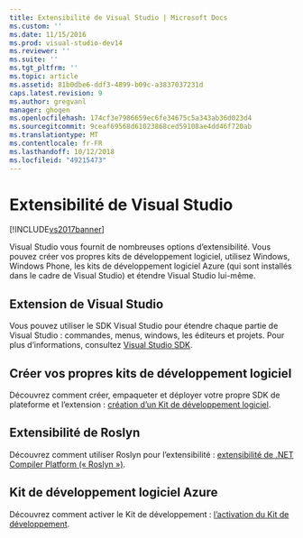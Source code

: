 ```yaml
---
title: Extensibilité de Visual Studio | Microsoft Docs
ms.custom: ''
ms.date: 11/15/2016
ms.prod: visual-studio-dev14
ms.reviewer: ''
ms.suite: ''
ms.tgt_pltfrm: ''
ms.topic: article
ms.assetid: 81b0dbe6-ddf3-4899-b09c-a3837037231d
caps.latest.revision: 9
ms.author: gregvanl
manager: ghogen
ms.openlocfilehash: 174cf3e7986659ec6fe34675c5a343ab36d023d4
ms.sourcegitcommit: 9ceaf69568d61023868ced59108ae4dd46f720ab
ms.translationtype: MT
ms.contentlocale: fr-FR
ms.lasthandoff: 10/12/2018
ms.locfileid: "49215473"
---
```

# <a name="extensibility-in-visual-studio"></a>Extensibilité de Visual Studio
[!INCLUDE[vs2017banner](../includes/vs2017banner.md)]

Visual Studio vous fournit de nombreuses options d’extensibilité. Vous pouvez créer vos propres kits de développement logiciel, utilisez Windows, Windows Phone, les kits de développement logiciel Azure (qui sont installés dans le cadre de Visual Studio) et étendre Visual Studio lui-même.  
  
## <a name="extend-visual-studio"></a>Extension de Visual Studio  
 Vous pouvez utiliser le SDK Visual Studio pour étendre chaque partie de Visual Studio : commandes, menus, windows, les éditeurs et projets. Pour plus d’informations, consultez [Visual Studio SDK](../extensibility/visual-studio-sdk.md).  
  
## <a name="create-your-own-sdks"></a>Créer vos propres kits de développement logiciel  
 Découvrez comment créer, empaqueter et déployer votre propre SDK de plateforme et l’extension : [création d’un Kit de développement logiciel](../extensibility/creating-a-software-development-kit.md).  
  
## <a name="roslyn-extensibility"></a>Extensibilité de Roslyn  
 Découvrez comment utiliser Roslyn pour l’extensibilité : [extensibilité de .NET Compiler Platform (« Roslyn »)](../extensibility/dotnet-compiler-platform-roslyn-extensibility.md).  
  
## <a name="azure-sdk"></a>Kit de développement logiciel Azure  
 Découvrez comment activer le Kit de développement : [l’activation du Kit de développement](../extensibility/enabling-the-azure-sdk.md).


